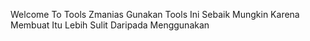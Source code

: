 Welcome To Tools Zmanias
Gunakan Tools Ini Sebaik Mungkin
Karena Membuat Itu Lebih Sulit Daripada Menggunakan
